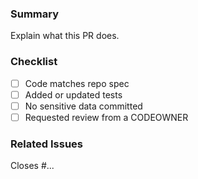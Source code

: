 ### Summary
Explain what this PR does.

### Checklist
- [ ] Code matches repo spec
- [ ] Added or updated tests
- [ ] No sensitive data committed
- [ ] Requested review from a CODEOWNER

### Related Issues
Closes #...
